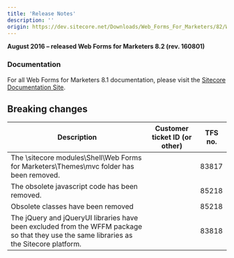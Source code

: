 ```yaml
---
title: 'Release Notes'
description: ''
origin: https://dev.sitecore.net/Downloads/Web_Forms_For_Marketers/82/Web_Forms_For_Marketers_82_Initial_Version/Release_Notes
---
```


**August 2016 – released Web Forms for Marketers 8.2 (rev. 160801)**

### Documentation

For all Web Forms for Marketers 8.1 documentation, please visit the [Sitecore Documentation Site](https://doc.sitecore.net/web_forms_for_marketers/81).

## Breaking changes

| Description                                                                                                                              | Customer ticket ID (or other) | TFS no. |
| ---------------------------------------------------------------------------------------------------------------------------------------- | ----------------------------- | ------- |
| The \sitecore modules\Shell\Web Forms for Marketers\Themes\mvc folder has been removed.​                                                 |                               | 83817   |
| ​The obsolete javascript code has been removed​.                                                                                         |                               | 85218   |
| Obsolete classes have been removed                                                                                                       |                               | 85218   |
| The jQuery and jQueryUI libraries have been excluded from the WFFM package so that they use the same libraries as the Sitecore platform. |                               | 83818   |
